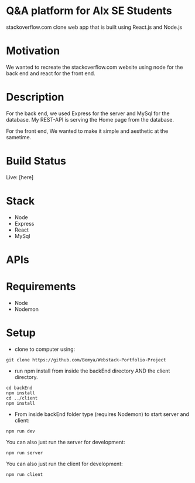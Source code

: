 # Q&A platform for Alx SE Students

stackoverflow.com clone web app that is built using React.js and Node.js

# Motivation

We wanted to recreate the stackoverflow.com website using node for the back end and react for the front end.

# Description

For the back end, we used Express for the server and MySql for the database. My REST-API is serving the Home page from the database.

For the front end, We wanted to make it simple and aesthetic at the sametime.

# Build Status

Live: [here]

# Stack

- Node
- Express
- React
- MySql

# APIs

# Requirements

- Node
- Nodemon

# Setup

- clone to computer using:

```
git clone https://github.com/Bemya/Webstack-Portfolio-Project
```

- run npm install from inside the backEnd directory AND the client directory.

```
cd backEnd
npm install
cd ../client
npm install
```

- From inside backEnd folder type (requires Nodemon) to start server and client:

```
npm run dev
```

You can also just run the server for development:

```
npm run server
```

You can also just run the client for development:

```
npm run client
```

